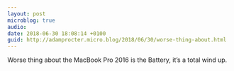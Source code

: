 ```yaml
---
layout: post
microblog: true
audio: 
date: 2018-06-30 18:08:14 +0100
guid: http://adamprocter.micro.blog/2018/06/30/worse-thing-about.html
---
```

Worse thing about the MacBook Pro 2016 is the Battery, it’s a total wind up. 
